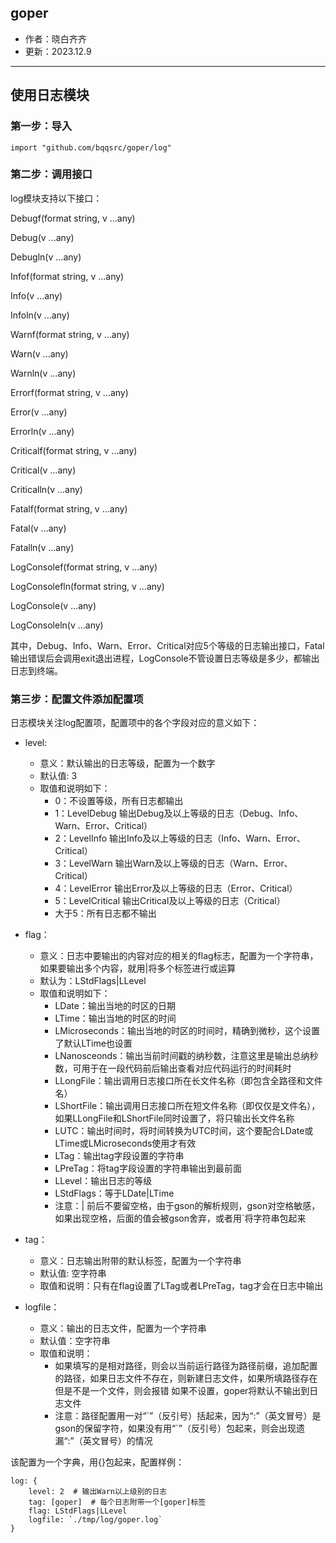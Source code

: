goper
---

- 作者：晓白齐齐
- 更新：2023.12.9

---
## 使用日志模块
### 第一步：导入
```
import "github.com/bqqsrc/goper/log"
```

### 第二步：调用接口
log模块支持以下接口：

Debugf(format string, v ...any)

Debug(v ...any)

Debugln(v ...any)

Infof(format string, v ...any)

Info(v ...any)

Infoln(v ...any)

Warnf(format string, v ...any)

Warn(v ...any) 

Warnln(v ...any) 

Errorf(format string, v ...any)

Error(v ...any) 

Errorln(v ...any) 

Criticalf(format string, v ...any)

Critical(v ...any)

Criticalln(v ...any)

Fatalf(format string, v ...any) 

Fatal(v ...any)

Fatalln(v ...any)

LogConsolef(format string, v ...any)

LogConsolefln(format string, v ...any) 

LogConsole(v ...any)

LogConsoleln(v ...any)

其中，Debug、Info、Warn、Error、Critical对应5个等级的日志输出接口，Fatal输出错误后会调用exit退出进程，LogConsole不管设置日志等级是多少，都输出日志到终端。

### 第三步：配置文件添加配置项
日志模块关注log配置项，配置项中的各个字段对应的意义如下：

- level:
   - 意义：默认输出的日志等级，配置为一个数字
   - 默认值: 3
   - 取值和说明如下：
      - 0：不设置等级，所有日志都输出 
      - 1：LevelDebug 输出Debug及以上等级的日志（Debug、Info、Warn、Error、Critical）
      - 2：LevelInfo 输出Info及以上等级的日志（Info、Warn、Error、Critical）
      - 3：LevelWarn 输出Warn及以上等级的日志（Warn、Error、Critical）
      - 4：LevelError 输出Error及以上等级的日志（Error、Critical）
      - 5：LevelCritical 输出Critical及以上等级的日志（Critical）
      - 大于5：所有日志都不输出

- flag：
   - 意义：日志中要输出的内容对应的相关的flag标志，配置为一个字符串，如果要输出多个内容，就用|将多个标签进行或运算
   - 默认为：LStdFlags|LLevel
   - 取值和说明如下：
      - LDate：输出当地的时区的日期 
      - LTime：输出当地的时区的时间
      - LMicroseconds：输出当地的时区的时间时，精确到微秒，这个设置了默认LTime也设置
      - LNanosceonds：输出当前时间戳的纳秒数，注意这里是输出总纳秒数，可用于在一段代码前后输出查看对应代码运行的时间耗时
      - LLongFile：输出调用日志接口所在长文件名称（即包含全路径和文件名）
      - LShortFile：输出调用日志接口所在短文件名称（即仅仅是文件名），如果LLongFile和LShortFile同时设置了，将只输出长文件名称
      - LUTC：输出时间时，将时间转换为UTC时间，这个要配合LDate或LTime或LMicroseconds使用才有效
      - LTag：输出tag字段设置的字符串
      - LPreTag：将tag字段设置的字符串输出到最前面
      - LLevel：输出日志的等级
      - LStdFlags：等于LDate|LTime
      - 注意：| 前后不要留空格，由于gson的解析规则，gson对空格敏感，如果出现空格，后面的值会被gson舍弃，或者用`将字符串包起来

- tag：
   - 意义：日志输出附带的默认标签，配置为一个字符串
   - 默认值: 空字符串
   - 取值和说明：只有在flag设置了LTag或者LPreTag，tag才会在日志中输出

- logfile：
   - 意义：输出的日志文件，配置为一个字符串
   - 默认值：空字符串
   - 取值和说明：
      - 如果填写的是相对路径，则会以当前运行路径为路径前缀，追加配置的路径，如果日志文件不存在，则新建日志文件，如果所填路径存在但是不是一个文件，则会报错
       如果不设置，goper将默认不输出到日志文件
      - 注意：路径配置用一对“\`”（反引号）括起来，因为“\:”（英文冒号）是gson的保留字符，如果没有用“\`”（反引号）包起来，则会出现遗漏“\:”（英文冒号）的情况

该配置为一个字典，用{}包起来，配置样例：
```
log: {
	level: 2  # 输出Warn以上级别的日志
	tag: [goper]  # 每个日志附带一个[goper]标签
	flag: LStdFlags|LLevel
	logfile: `./tmp/log/goper.log`
}
```
